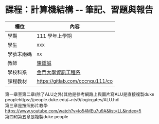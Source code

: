 # 課程：計算機結構 -- 筆記、習題與報告

欄位 | 內容
-----|--------
學期 | 111 學年上學期
學生 |  xxx
學號末兩碼 | xx
教師 | [陳鍾誠](https://www.nqu.edu.tw/educsie/index.php?act=blog&code=list&ids=4)
學校科系 | [金門大學資訊工程系](https://www.nqu.edu.tw/educsie/index.php)
課程教材 | https://gitlab.com/cccnqu111/co


第一章至第二章(除了ALU之外)其他是參考網路上與圖片寫ALU是直接複製duke peoplehttps://people.duke.edu/~nts9/logicgates/ALU.hdl  
第三章是按照影片教學  
https://www.youtube.com/watch?v=lo54MEu7u9A&list=LL&index=5    
第四和第五章是複製duke people  
